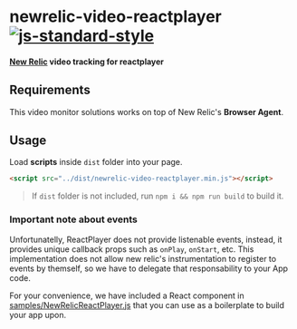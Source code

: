 # newrelic-video-reactplayer [![js-standard-style](https://img.shields.io/badge/code%20style-standard-brightgreen.svg)](http://standardjs.com)
#### [New Relic](http://newrelic.com) video tracking for reactplayer

## Requirements
This video monitor solutions works on top of New Relic's **Browser Agent**.

## Usage
Load **scripts** inside `dist` folder into your page.
```html
<script src="../dist/newrelic-video-reactplayer.min.js"></script>
```

> If `dist` folder is not included, run `npm i && npm run build` to build it.

### Important note about events
Unfortunatelly, ReactPlayer does not provide listenable events, instead, it provides unique callback props such as `onPlay`, `onStart`, etc. This implementation does not allow new relic's instrumentation to register to events by themself, so we have to delegate that responsability to your App code.

For your convenience, we have included a React component in [samples/NewRelicReactPlayer.js](./samples/NewRelicReactPlayer.js) that you can use as a boilerplate to build your app upon.

